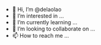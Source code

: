 - 👋 Hi, I’m @delaolao
- 👀 I’m interested in ...
- 🌱 I’m currently learning ...
- 💞️ I’m looking to collaborate on ...
- 📫 How to reach me ...

<!---
delaolao/delaolao is a ✨ special ✨ repository because its `README.md` (this file) appears on your GitHub profile.
You can click the Preview link to take a look at your changes.
--->
